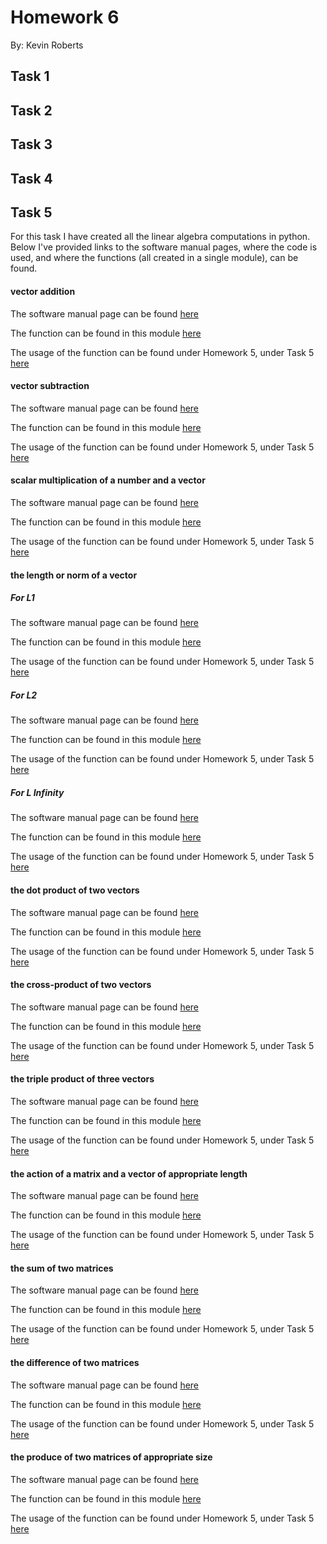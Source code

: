 # Homework 6
By: Kevin Roberts

## Task 1 


## Task 2 


## Task 3 


## Task 4 


## Task 5 

For this task I have created all the linear algebra computations in python. Below I've provided links to the software manual
pages, where the code is used, and where the functions (all created in a single module), can be found.

#### vector addition
The software manual page can be found [here](https://github.com/Kevin-Jay-Roberts21/math4610/blob/master/software_manual_templates/vector_addition.md)

The function can be found in this module [here](https://github.com/Kevin-Jay-Roberts21/math4610/blob/master/linear_algebra_operations/linear_algebra_operations.py)

The usage of the function can be found under Homework 5, under Task 5 [here](https://github.com/Kevin-Jay-Roberts21/math4610/blob/master/main.py)
#### vector subtraction
The software manual page can be found [here](https://github.com/Kevin-Jay-Roberts21/math4610/blob/master/software_manual_templates/vector_addition.md)

The function can be found in this module [here](https://github.com/Kevin-Jay-Roberts21/math4610/blob/master/linear_algebra_operations/linear_algebra_operations.py)

The usage of the function can be found under Homework 5, under Task 5 [here](https://github.com/Kevin-Jay-Roberts21/math4610/blob/master/main.py)
#### scalar multiplication of a number and a vector
The software manual page can be found [here](https://github.com/Kevin-Jay-Roberts21/math4610/blob/master/software_manual_templates/scalar_mult_of_number_and_vector.md)

The function can be found in this module [here](https://github.com/Kevin-Jay-Roberts21/math4610/blob/master/linear_algebra_operations/linear_algebra_operations.py)

The usage of the function can be found under Homework 5, under Task 5 [here](https://github.com/Kevin-Jay-Roberts21/math4610/blob/master/main.py)
#### the length or norm of a vector
##### For L1
The software manual page can be found [here](https://github.com/Kevin-Jay-Roberts21/math4610/blob/master/software_manual_templates/L1_norm_of_vector.md)

The function can be found in this module [here](https://github.com/Kevin-Jay-Roberts21/math4610/blob/master/linear_algebra_operations/linear_algebra_operations.py)

The usage of the function can be found under Homework 5, under Task 5 [here](https://github.com/Kevin-Jay-Roberts21/math4610/blob/master/main.py)
##### For L2
The software manual page can be found [here](https://github.com/Kevin-Jay-Roberts21/math4610/blob/master/software_manual_templates/L2_norm_of_vector.md)

The function can be found in this module [here](https://github.com/Kevin-Jay-Roberts21/math4610/blob/master/linear_algebra_operations/linear_algebra_operations.py)

The usage of the function can be found under Homework 5, under Task 5 [here](https://github.com/Kevin-Jay-Roberts21/math4610/blob/master/main.py)
##### For L Infinity
The software manual page can be found [here](https://github.com/Kevin-Jay-Roberts21/math4610/blob/master/software_manual_templates/Linf_norm_of_vector.md)

The function can be found in this module [here](https://github.com/Kevin-Jay-Roberts21/math4610/blob/master/linear_algebra_operations/linear_algebra_operations.py)

The usage of the function can be found under Homework 5, under Task 5 [here](https://github.com/Kevin-Jay-Roberts21/math4610/blob/master/main.py)
#### the dot product of two vectors
The software manual page can be found [here](https://github.com/Kevin-Jay-Roberts21/math4610/blob/master/software_manual_templates/dot_product.md)

The function can be found in this module [here](https://github.com/Kevin-Jay-Roberts21/math4610/blob/master/linear_algebra_operations/linear_algebra_operations.py)

The usage of the function can be found under Homework 5, under Task 5 [here](https://github.com/Kevin-Jay-Roberts21/math4610/blob/master/main.py)
#### the cross-product of two vectors
The software manual page can be found [here](https://github.com/Kevin-Jay-Roberts21/math4610/blob/master/software_manual_templates/cross_product.md)

The function can be found in this module [here](https://github.com/Kevin-Jay-Roberts21/math4610/blob/master/linear_algebra_operations/linear_algebra_operations.py)

The usage of the function can be found under Homework 5, under Task 5 [here](https://github.com/Kevin-Jay-Roberts21/math4610/blob/master/main.py)
#### the triple product of three vectors
The software manual page can be found [here](https://github.com/Kevin-Jay-Roberts21/math4610/blob/master/software_manual_templates/triple_product.md)

The function can be found in this module [here](https://github.com/Kevin-Jay-Roberts21/math4610/blob/master/linear_algebra_operations/linear_algebra_operations.py)

The usage of the function can be found under Homework 5, under Task 5 [here](https://github.com/Kevin-Jay-Roberts21/math4610/blob/master/main.py)
#### the action of a matrix and a vector of appropriate length
The software manual page can be found [here](https://github.com/Kevin-Jay-Roberts21/math4610/blob/master/software_manual_templates/action_of_matrix_on_vector.md)

The function can be found in this module [here](https://github.com/Kevin-Jay-Roberts21/math4610/blob/master/linear_algebra_operations/linear_algebra_operations.py)

The usage of the function can be found under Homework 5, under Task 5 [here](https://github.com/Kevin-Jay-Roberts21/math4610/blob/master/main.py)
#### the sum of two matrices
The software manual page can be found [here](https://github.com/Kevin-Jay-Roberts21/math4610/blob/master/software_manual_templates/sum_of_matrices.md)

The function can be found in this module [here](https://github.com/Kevin-Jay-Roberts21/math4610/blob/master/linear_algebra_operations/linear_algebra_operations.py)

The usage of the function can be found under Homework 5, under Task 5 [here](https://github.com/Kevin-Jay-Roberts21/math4610/blob/master/main.py)
#### the difference of two matrices
The software manual page can be found [here](https://github.com/Kevin-Jay-Roberts21/math4610/blob/master/software_manual_templates/difference_of_matrices.md)

The function can be found in this module [here](https://github.com/Kevin-Jay-Roberts21/math4610/blob/master/linear_algebra_operations/linear_algebra_operations.py)

The usage of the function can be found under Homework 5, under Task 5 [here](https://github.com/Kevin-Jay-Roberts21/math4610/blob/master/main.py)
#### the produce of two matrices of appropriate size
The software manual page can be found [here](https://github.com/Kevin-Jay-Roberts21/math4610/blob/master/software_manual_templates/product_of_matrices.md)

The function can be found in this module [here](https://github.com/Kevin-Jay-Roberts21/math4610/blob/master/linear_algebra_operations/linear_algebra_operations.py)

The usage of the function can be found under Homework 5, under Task 5 [here](https://github.com/Kevin-Jay-Roberts21/math4610/blob/master/main.py)